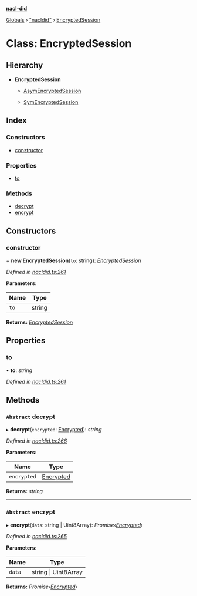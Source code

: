 **[nacl-did](../README.md)**

[Globals](../globals.md) › ["nacldid"](../modules/_nacldid_.md) › [EncryptedSession](_nacldid_.encryptedsession.md)

# Class: EncryptedSession

## Hierarchy

* **EncryptedSession**

  * [AsymEncryptedSession](_nacldid_.asymencryptedsession.md)

  * [SymEncryptedSession](_nacldid_.symencryptedsession.md)

## Index

### Constructors

* [constructor](_nacldid_.encryptedsession.md#constructor)

### Properties

* [to](_nacldid_.encryptedsession.md#to)

### Methods

* [decrypt](_nacldid_.encryptedsession.md#abstract-decrypt)
* [encrypt](_nacldid_.encryptedsession.md#abstract-encrypt)

## Constructors

###  constructor

\+ **new EncryptedSession**(`to`: string): *[EncryptedSession](_nacldid_.encryptedsession.md)*

*Defined in [nacldid.ts:261](https://github.com/uport-project/nacl-did/blob/ce82fa9/src/nacldid.ts#L261)*

**Parameters:**

Name | Type |
------ | ------ |
`to` | string |

**Returns:** *[EncryptedSession](_nacldid_.encryptedsession.md)*

## Properties

###  to

• **to**: *string*

*Defined in [nacldid.ts:261](https://github.com/uport-project/nacl-did/blob/ce82fa9/src/nacldid.ts#L261)*

## Methods

### `Abstract` decrypt

▸ **decrypt**(`encrypted`: [Encrypted](../interfaces/_nacldid_.encrypted.md)): *string*

*Defined in [nacldid.ts:266](https://github.com/uport-project/nacl-did/blob/ce82fa9/src/nacldid.ts#L266)*

**Parameters:**

Name | Type |
------ | ------ |
`encrypted` | [Encrypted](../interfaces/_nacldid_.encrypted.md) |

**Returns:** *string*

___

### `Abstract` encrypt

▸ **encrypt**(`data`: string | Uint8Array): *Promise‹[Encrypted](../interfaces/_nacldid_.encrypted.md)›*

*Defined in [nacldid.ts:265](https://github.com/uport-project/nacl-did/blob/ce82fa9/src/nacldid.ts#L265)*

**Parameters:**

Name | Type |
------ | ------ |
`data` | string \| Uint8Array |

**Returns:** *Promise‹[Encrypted](../interfaces/_nacldid_.encrypted.md)›*